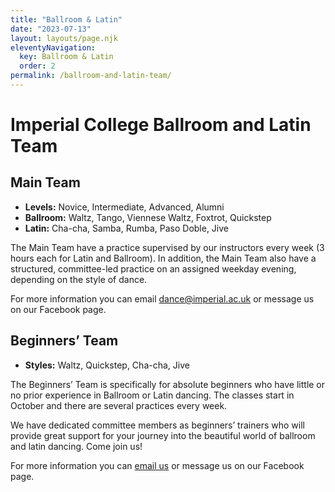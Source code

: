 ```yaml
---
title: "Ballroom & Latin"
date: "2023-07-13"
layout: layouts/page.njk
eleventyNavigation:
  key: Ballroom & Latin
  order: 2
permalink: /ballroom-and-latin-team/
---
```


# Imperial College Ballroom and Latin Team

## Main Team

- **Levels:** Novice, Intermediate, Advanced, Alumni
- **Ballroom:** Waltz, Tango, Viennese Waltz, Foxtrot, Quickstep
- **Latin:** Cha-cha, Samba, Rumba, Paso Doble, Jive

The Main Team have a practice supervised by our instructors every week (3 hours each for Latin and Ballroom). In addition, the Main Team also have a structured, committee-led practice on an assigned weekday evening, depending on the style of dance.

For more information you can email [dance@imperial.ac.uk](mailto:dance@imperial.ac.uk) or message us on our Facebook page.

## Beginners’ Team

- **Styles:** Waltz, Quickstep, Cha-cha, Jive

The Beginners’ Team is specifically for absolute beginners who have little or no prior experience in Ballroom or Latin dancing. The classes start in October and there are several practices every week.

We have dedicated committee members as beginners’ trainers who will provide great support for your journey into the beautiful world of ballroom and latin dancing. Come join us!

For more information you can [email us](mailto:dance@imperial.ac.uk) or message us on our Facebook page.
